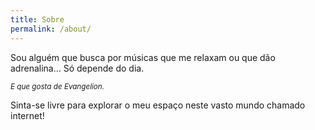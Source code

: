 ```yaml
---
title: Sobre
permalink: /about/
---
```


Sou alguém que busca por músicas que me relaxam ou que dão adrenalina…
Só depende do dia.

<sup>_E que gosta de Evangelion._</sup>

Sinta-se livre para explorar o meu espaço neste vasto mundo chamado internet!

